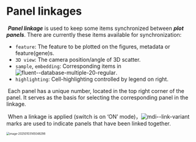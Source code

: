 # Panel linkages

​    ***Panel linkage*** is used to keep some items synchronized between ***plot panels***. There are currently these items available for synchronization:

- `feature`:  The feature to be plotted on the figures, metadata or feature(gene)s.
- `3D view`:  The camera position/angle of 3D scatter.
- `sample`, `embedding`: Corresponding items in ![fluent--database-multiple-20-regular](https://pic-md-1259550128.cos.ap-nanjing.myqcloud.com/fluent--database-multiple-20-regular.svg).
- `highlighting`: Cell-highlighting controlled by legend on right.

​    Each panel has a unique number, located in the top right corner of the panel. It serves as the basis for selecting the corresponding panel in the linkage.

​    When a linkage is applied (switch is on ‘ON’ mode)，![mdi--link-variant](https://pic-md-1259550128.cos.ap-nanjing.myqcloud.com/mdi--link-variant.svg)marks are used to indicate panels that have been linked together.

<img src="https://pic-md-1259550128.cos.ap-nanjing.myqcloud.com/image-20250103145048298.png" alt="image-20250103145048298" style="zoom:50%;" />

​    